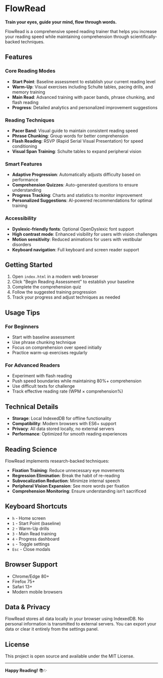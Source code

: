 # FlowRead

**Train your eyes, guide your mind, flow through words.**

FlowRead is a comprehensive speed reading trainer that helps you increase your reading speed while maintaining comprehension through scientifically-backed techniques.

## Features

### Core Reading Modes

- **Start Point**: Baseline assessment to establish your current reading level
- **Warm-Up**: Visual exercises including Schulte tables, pacing drills, and memory training
- **Main Read**: Advanced training with pacer bands, phrase chunking, and flash reading
- **Progress**: Detailed analytics and personalized improvement suggestions

### Reading Techniques

- **Pacer Band**: Visual guide to maintain consistent reading speed
- **Phrase Chunking**: Group words for better comprehension
- **Flash Reading**: RSVP (Rapid Serial Visual Presentation) for speed conditioning
- **Visual Span Training**: Schulte tables to expand peripheral vision

### Smart Features

- **Adaptive Progression**: Automatically adjusts difficulty based on performance
- **Comprehension Quizzes**: Auto-generated questions to ensure understanding
- **Progress Tracking**: Charts and statistics to monitor improvement
- **Personalized Suggestions**: AI-powered recommendations for optimal training

### Accessibility

- **Dyslexic-friendly fonts**: Optional OpenDyslexic font support
- **High contrast mode**: Enhanced visibility for users with vision challenges
- **Motion sensitivity**: Reduced animations for users with vestibular disorders
- **Keyboard navigation**: Full keyboard and screen reader support

## Getting Started

1. Open `index.html` in a modern web browser
2. Click "Begin Reading Assessment" to establish your baseline
3. Complete the comprehension quiz
4. Follow the suggested training progression
5. Track your progress and adjust techniques as needed

## Usage Tips

### For Beginners
- Start with baseline assessment
- Use phrase chunking technique
- Focus on comprehension over speed initially
- Practice warm-up exercises regularly

### For Advanced Readers
- Experiment with flash reading
- Push speed boundaries while maintaining 80%+ comprehension
- Use difficult texts for challenge
- Track effective reading rate (WPM × comprehension%)

## Technical Details

- **Storage**: Local IndexedDB for offline functionality
- **Compatibility**: Modern browsers with ES6+ support
- **Privacy**: All data stored locally, no external servers
- **Performance**: Optimized for smooth reading experiences

## Reading Science

FlowRead implements research-backed techniques:

- **Fixation Training**: Reduce unnecessary eye movements
- **Regression Elimination**: Break the habit of re-reading
- **Subvocalization Reduction**: Minimize internal speech
- **Peripheral Vision Expansion**: See more words per fixation
- **Comprehension Monitoring**: Ensure understanding isn't sacrificed

## Keyboard Shortcuts

- `h` - Home screen
- `1` - Start Point (baseline)
- `2` - Warm-Up drills
- `3` - Main Read training  
- `4` - Progress dashboard
- `s` - Toggle settings
- `Esc` - Close modals

## Browser Support

- Chrome/Edge 80+
- Firefox 75+
- Safari 13+
- Modern mobile browsers

## Data & Privacy

FlowRead stores all data locally in your browser using IndexedDB. No personal information is transmitted to external servers. You can export your data or clear it entirely from the settings panel.

## License

This project is open source and available under the MIT License.

---

**Happy Reading!** 📚✨